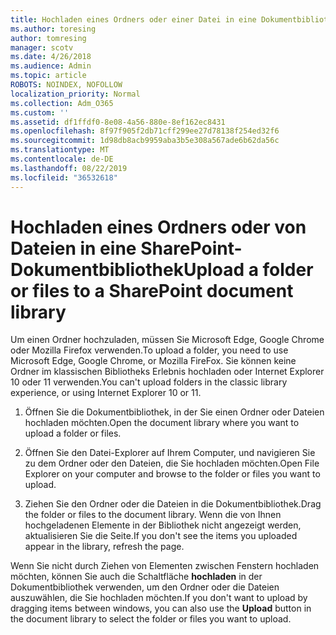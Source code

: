 ```yaml
---
title: Hochladen eines Ordners oder einer Datei in eine Dokumentbibliothek
ms.author: toresing
author: tomresing
manager: scotv
ms.date: 4/26/2018
ms.audience: Admin
ms.topic: article
ROBOTS: NOINDEX, NOFOLLOW
localization_priority: Normal
ms.collection: Adm_O365
ms.custom: ''
ms.assetid: df1ffdf0-8e08-4a56-880e-8ef162ec8431
ms.openlocfilehash: 8f97f905f2db71cff299ee27d78138f254ed32f6
ms.sourcegitcommit: 1d98db8acb9959aba3b5e308a567ade6b62da56c
ms.translationtype: MT
ms.contentlocale: de-DE
ms.lasthandoff: 08/22/2019
ms.locfileid: "36532618"
---
```

# <a name="upload-a-folder-or-files-to-a-sharepoint-document-library"></a><span data-ttu-id="682a9-102">Hochladen eines Ordners oder von Dateien in eine SharePoint-Dokumentbibliothek</span><span class="sxs-lookup"><span data-stu-id="682a9-102">Upload a folder or files to a SharePoint document library</span></span>

<span data-ttu-id="682a9-103">Um einen Ordner hochzuladen, müssen Sie Microsoft Edge, Google Chrome oder Mozilla Firefox verwenden.</span><span class="sxs-lookup"><span data-stu-id="682a9-103">To upload a folder, you need to use Microsoft Edge, Google Chrome, or Mozilla FireFox.</span></span> <span data-ttu-id="682a9-104">Sie können keine Ordner im klassischen Bibliotheks Erlebnis hochladen oder Internet Explorer 10 oder 11 verwenden.</span><span class="sxs-lookup"><span data-stu-id="682a9-104">You can't upload folders in the classic library experience, or using Internet Explorer 10 or 11.</span></span>
  
1. <span data-ttu-id="682a9-105">Öffnen Sie die Dokumentbibliothek, in der Sie einen Ordner oder Dateien hochladen möchten.</span><span class="sxs-lookup"><span data-stu-id="682a9-105">Open the document library where you want to upload a folder or files.</span></span>
    
2. <span data-ttu-id="682a9-106">Öffnen Sie den Datei-Explorer auf Ihrem Computer, und navigieren Sie zu dem Ordner oder den Dateien, die Sie hochladen möchten.</span><span class="sxs-lookup"><span data-stu-id="682a9-106">Open File Explorer on your computer and browse to the folder or files you want to upload.</span></span>
    
3. <span data-ttu-id="682a9-107">Ziehen Sie den Ordner oder die Dateien in die Dokumentbibliothek.</span><span class="sxs-lookup"><span data-stu-id="682a9-107">Drag the folder or files to the document library.</span></span> <span data-ttu-id="682a9-108">Wenn die von Ihnen hochgeladenen Elemente in der Bibliothek nicht angezeigt werden, aktualisieren Sie die Seite.</span><span class="sxs-lookup"><span data-stu-id="682a9-108">If you don't see the items you uploaded appear in the library, refresh the page.</span></span> 
    
<span data-ttu-id="682a9-109">Wenn Sie nicht durch Ziehen von Elementen zwischen Fenstern hochladen möchten, können Sie auch die Schaltfläche **hochladen** in der Dokumentbibliothek verwenden, um den Ordner oder die Dateien auszuwählen, die Sie hochladen möchten.</span><span class="sxs-lookup"><span data-stu-id="682a9-109">If you don't want to upload by dragging items between windows, you can also use the **Upload** button in the document library to select the folder or files you want to upload.</span></span> 
  

